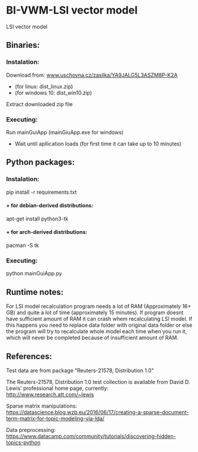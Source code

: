 # BI-VWM-LSI vector model

LSI vector model


## Binaries:  
### Instalation:  
Download from: www.uschovna.cz/zasilka/YA9JALG5L3ASZM8P-K2A  
  *  (for linux: dist_linux.zip)  
  *  (for windows 10: dist_win10.zip)  

Extract downloaded zip file  
### Executing:  
Run mainGuiApp (mainGiuApp.exe for windows)    
 - Wait until apllication loads (for first time it can take up to 10 minutes)  

## Python packages:  
### Instalation:  
pip install -r requirements.txt    

#### + for debian-derived distributions:  
apt-get install python3-tk  
#### + for arch-derived distributions:  
pacman -S tk  

### Executing:   
python mainGuiApp.py  


## Runtime notes:  
For LSI model recalculation program needs a lot of RAM (Approximately 16+ GB) and quite a lot of time (approximately 15 minutes).
If program doesnt have sufficient amount of RAM it can crash whem recalculating LSI model. If
this happens you need to replace data folder with original data folder or else the program will try to recalculate
whole model each time when you run it, which will never be completed because of insufficient amount of RAM.  

## References:  

Test data are from package  "Reuters-21578, Distribution 1.0"  

The Reuters-21578, Distribution 1.0 test collection is available
from David D. Lewis' professional home page, currently:
             http://www.research.att.com/~lewis  

Sparse matrix manipulations:
https://datascience.blog.wzb.eu/2016/06/17/creating-a-sparse-document-term-matrix-for-topic-modeling-via-lda/

Data preprocessing:
https://www.datacamp.com/community/tutorials/discovering-hidden-topics-python